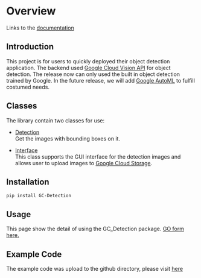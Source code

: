 # Overview

Links to the [documentation](https://justin900429.github.io/object_detection/)

## Introduction
This project is for users to quickly deployed their object detection application. The backend used [Google Cloud Vision API](https://cloud.google.com/vision/) for object detection. The release now can only used the built in object detection trained by Google. In the future release, we will add [Google AutoML](https://cloud.google.com/automl) to fulfill costumed needs.

## Classes
The library contain two classes for use:  

* [Detection](/GC-Detection/Detection)  
    Get the images with bounding boxes on it.
      
* [Interface](/GC-Detection/Interface)  
    This class supports the GUI interface for the detection images and allows user to upload images to [Google Cloud Storage](https://cloud.google.com/storage/).

## Installation
```commandline
pip install GC-Detection
```

## Usage
This page show the detail of using the GC_Detection package. [GO form here.](/GC-Detection/Usage)

## Example Code
The example code was upload to the github directory, please visit [here](https://github.com/Justin900429/object_detection/tree/main/example)

